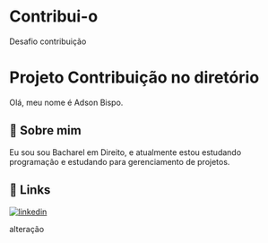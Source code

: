 # Contribui-o
Desafio contribuição


# Projeto Contribuição no diretório 

Olá, meu nome é Adson Bispo.  
## 🚀 Sobre mim
Eu sou sou Bacharel em Direito, e atualmente estou estudando programação e estudando para gerenciamento de projetos. 




## 🔗 Links
[![linkedin](https://img.shields.io/badge/linkedin-0A66C2?style=for-the-badge&logo=linkedin&logoColor=white)](https://www.linkedin.com/in/adson-bispo-12b873146/)

alteração 
